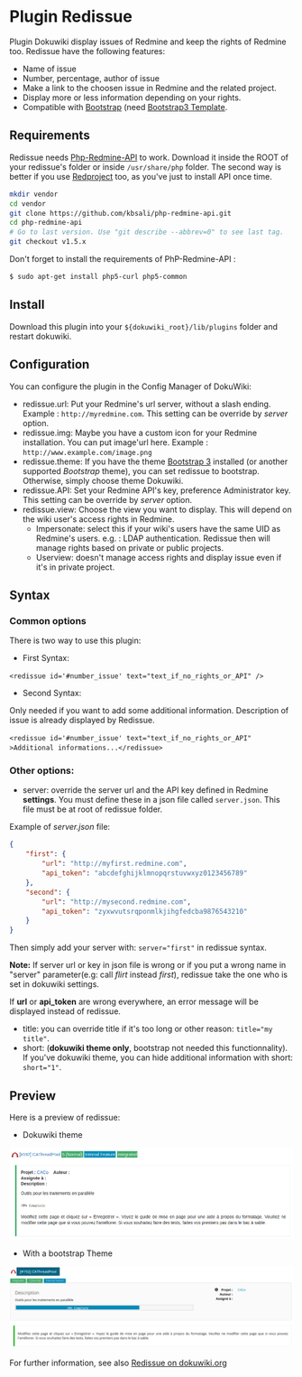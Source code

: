 # Plugin Redissue

Plugin Dokuwiki display issues of Redmine and keep the rights of Redmine too. Redissue have the following features:

* Name of issue
* Number, percentage, author of issue
* Make a link to the choosen issue in Redmine and the related project.
* Display more or less information depending on your rights.
* Compatible with [Bootstrap](http://getbootstrap.com/) (need [Bootstrap3 Template](https://github.com/LotarProject/dokuwiki-template-bootstrap3/).

## Requirements

Redissue needs [Php-Redmine-API](https://github.com/kbsali/php-redmine-api) to work. Download it inside the ROOT of your redissue's folder or inside ``/usr/share/php`` folder. The second way is better if you use [Redproject](https://www.dokuwiki.org/plugin:redissue) too, as you've just to install API once time.

```bash
mkdir vendor
cd vendor
git clone https://github.com/kbsali/php-redmine-api.git
cd php-redmine-api
# Go to last version. Use "git describe --abbrev=0" to see last tag.
git checkout v1.5.x
```

Don't forget to install the requirements of PhP-Redmine-API :

```bash
$ sudo apt-get install php5-curl php5-common
```

## Install

Download this plugin into your ``${dokuwiki_root}/lib/plugins`` folder and restart dokuwiki.

## Configuration

You can configure the plugin in the Config Manager of DokuWiki:

* redissue.url: Put your Redmine's url server, without a slash ending. Example : ``http://myredmine.com``. This setting can be override by _server_ option.
* redissue.img: Maybe you have a custom icon for your Redmine installation. You can put image'url here. Example : ``http://www.example.com/image.png``
* redissue.theme: If you have the theme [Bootstrap 3](https://www.dokuwiki.org/template:bootstrap3) installed (or another supported _Bootstrap_ theme), you can set redissue to bootstrap. Otherwise, simply choose theme Dokuwiki.
* redissue.API: Set your Redmine API's key, preference Administrator key. This setting can be override by _server_ option.
* redissue.view: Choose the view you want to display. This will depend on the wiki user's access rights in Redmine.
  * Impersonate: select this if your wiki's users have the same UID as Redmine's users. e.g. : LDAP authentication. Redissue then will manage rights based on private or public projects.
  * Userview: doesn't manage access rights and display issue even if it's in private project.

## Syntax

### Common options

There is two way to use this plugin:

* First Syntax:

`<redissue id='#number_issue' text="text_if_no_rights_or_API" /> `

* Second Syntax:

Only needed if you want to add some additional information. Description of issue is already displayed by Redissue.

`<redissue id='#number_issue' text="text_if_no_rights_or_API" >Additional informations...</redissue>`

### Other options:

* server: override the server url and the API key defined in Redmine **settings**. You must define these in a json file called `server.json`. This file must be at root of redissue folder.

Example of _server.json_ file:

```json
{
    "first": {
        "url": "http://myfirst.redmine.com",
        "api_token": "abcdefghijklmnopqrstuvwxyz0123456789"
    },
    "second": {
        "url": "http://mysecond.redmine.com",
        "api_token": "zyxwvutsrqponmlkjihgfedcba9876543210"
    }
}
```

Then simply add your server with: `server="first"` in redissue syntax.

**Note:** If server url or key in json file is wrong or if you put a wrong name in "server" parameter(e.g: call _flirt_ instead _first_), redissue take the one who is set in dokuwiki settings. 

If **url** or **api_token** are wrong everywhere, an error message will be displayed instead of redissue.

* title: you can override title if it's too long or other reason: `title="my title"`.
* short: (**dokuwiki theme only**, bootstrap not needed this functionnality). If you've dokuwiki theme, you can hide additional information with short: `short="1"`.

## Preview

Here is a preview of redissue:

* Dokuwiki theme

![Dokuwiki Theme](images/redissue_dokuwiki.png)

* With a bootstrap Theme

![Bootstrap Theme](images/redissue_bootstrap.png)

For further information, see also [Redissue on dokuwiki.org](https://www.dokuwiki.org/plugin:redissue)
